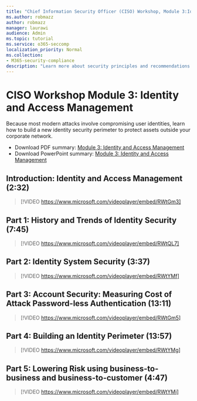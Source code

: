 ```yaml
---
title: "Chief Information Security Officer (CISO) Workshop, Module 3:Identity, and Access Management"
ms.author: robmazz
author: robmazz
manager: laurawi
audience: Admin
ms.topic: tutorial
ms.service: o365-seccomp
localization_priority: Normal
ms.collection:
- M365-security-compliance
description: "Learn more about security principles and recommendations for modernizing security in your organization."
---
```


# CISO Workshop Module 3: Identity and Access Management 

Because most modern attacks involve compromising user identities, learn how to build a new identity security perimeter to protect assets outside your corporate network.

- Download PDF summary: [Module 3: Identity and Access Management](media/ciso-workshop-3-identity-protection.pdf)
- Download PowerPoint summary: [Module 3: Identity and Access Management](https://docs.microsoft.com/office365/securitycompliance/media/ciso-workshop-3-identity-protection.pptx)

## Introduction: Identity and Access Management (2:32)

> [!VIDEO https://www.microsoft.com/videoplayer/embed/RWtGm3]

## Part 1: History and Trends of Identity Security (7:45)

> [!VIDEO https://www.microsoft.com/videoplayer/embed/RWtQL7]

## Part 2: Identity System Security (3:37)

> [!VIDEO https://www.microsoft.com/videoplayer/embed/RWtYMf]

## Part 3: Account Security: Measuring Cost of Attack Password-less Authentication (13:11)

> [!VIDEO https://www.microsoft.com/videoplayer/embed/RWtGm5]

## Part 4: Building an Identity Perimeter (13:57)

> [!VIDEO https://www.microsoft.com/videoplayer/embed/RWtYMg]

## Part 5: Lowering Risk using business-to-business and business-to-customer (4:47)

> [!VIDEO https://www.microsoft.com/videoplayer/embed/RWtYMi]